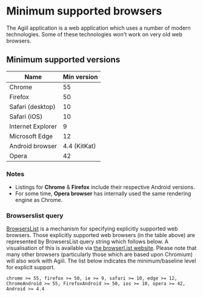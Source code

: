 # Minimum supported browsers
The Agiil application is a web application which uses a number of modern technologies. Some of these technologies won't work on very old web browsers.

## Minimum supported versions
| Name              | Min version  |
| ----------------- | ------------ |
| Chrome            | 55           |
| Firefox           | 50           |
| Safari (desktop)  | 10           |
| Safari (iOS)      | 10           |
| Internet Explorer | 9            |
| Microsoft Edge    | 12           |
| Android browser   | 4.4 (KitKat) |
| Opera             | 42           |

### Notes
* Listings for **Chrome** & **Firefox** include their respective Android versions.
* For some time, **Opera browser** has internally used the same rendering engine as Chrome.

### Browserslist query
[BrowsersList] is a mechanism for specifying explicitly supported web browsers.  Those explicitly supported web browsers (in the table above) are represented by BrowsersList query string which follows below.  A visualisation of this is available via [the browserl.ist website].  Please note that many other browsers (particularly those which are based upon Chromium) will also work with Agiil.  The list below indicates the minimum/baseline level for explicit support.

```
chrome >= 55, firefox >= 50, ie >= 9, safari >= 10, edge >= 12, ChromeAndroid >= 55, FirefoxAndroid >= 50, ios >= 10, opera >= 42, Android >= 4.4
```

[BrowsersList]: https://github.com/browserslist/browserslist
[the browserl.ist website]: https://browserl.ist/?q=chrome+%3E%3D+55%2C+firefox+%3E%3D+50%2C+ie+%3E%3D+9%2C+safari+%3E%3D+10%2C+edge+%3E%3D+12%2C+ChromeAndroid+%3E%3D+55%2C+FirefoxAndroid+%3E%3D+50%2C+ios+%3E%3D+10%2C+opera+%3E%3D+42%2C+Android+%3E%3D+4.4
